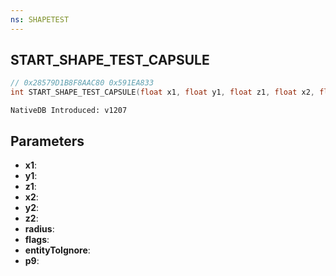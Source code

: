 ```yaml
---
ns: SHAPETEST
---
```

## START_SHAPE_TEST_CAPSULE

```c
// 0x28579D1B8F8AAC80 0x591EA833
int START_SHAPE_TEST_CAPSULE(float x1, float y1, float z1, float x2, float y2, float z2, float radius, int flags, Entity entityToIgnore, int p9);
```

```
NativeDB Introduced: v1207
```

## Parameters
* **x1**:
* **y1**:
* **z1**:
* **x2**:
* **y2**:
* **z2**:
* **radius**:
* **flags**:
* **entityToIgnore**:
* **p9**:
